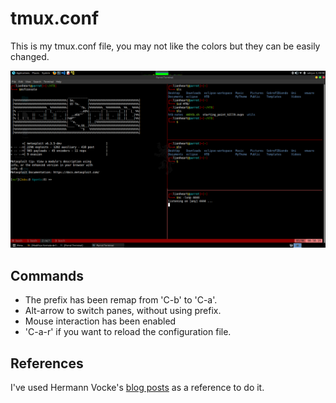 # tmux.conf
This is my tmux.conf file, you may not like the colors but they can be easily changed.

![screenshot](https://github.com/R-kill-9/tmux.conf/blob/main/tmux.png)

## Commands
- The prefix has been remap from 'C-b' to 'C-a'.
- Alt-arrow to switch panes, without using prefix.
- Mouse interaction has been enabled
- 'C-a-r' if you want to reload the configuration file.

## References
I've used Hermann Vocke's [blog posts](http://www.hamvocke.com/blog/a-guide-to-customizing-your-tmux-conf/) as a reference to do it.
